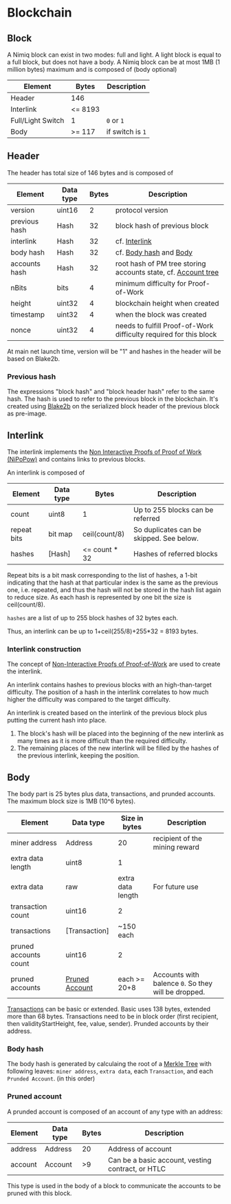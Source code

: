 # Blockchain

## Block
A Nimiq block can exist in two modes: full and light. A light block is equal to a full block, but does not have a body.
A Nimiq block can be at most 1MB (1 million bytes) maximum and is composed of (body optional)

| Element           | Bytes   | Description
|-------------------|---------|--------
| Header            | 146     |
| Interlink         | <= 8193 |
| Full/Light Switch | 1       | `0` or `1`
| Body              | >= 117  | if switch is `1`


## Header
The header has total size of 146 bytes and is composed of

| Element       | Data type | Bytes | Description                                                       |
|---------------|-----------|-------|-------------------------------------------------------------------|
| version       | uint16    | 2     | protocol version                                                  |
| previous hash | Hash      | 32    | block hash of previous block                                      |
| interlink     | Hash      | 32    | cf. [Interlink](#interlink)                                       |
| body hash     | Hash      | 32    | cf. [Body hash](#body-hash) and [Body](#body)                     |
| accounts hash | Hash      | 32    | root hash of PM tree storing accounts state, cf. [Account tree](accounts-tree.md) |
| nBits         | bits      | 4     | minimum difficulty for Proof-of-Work                              |
| height        | uint32    | 4     | blockchain height when created                                    |
| timestamp     | uint32    | 4     | when the block was created                                        |
| nonce         | uint32    | 4     | needs to fulfill Proof-of-Work difficulty required for this block |

At main net launch time, version will be "1" and hashes in the header will be based on Blake2b.

### Previous hash

The expressions "block hash" and "block header hash" refer to the same hash.
The hash is used to refer to the previous block in the blockchain.
It's created using [Blake2b](#hash) on the serialized block header of the previous block as pre-image.


## Interlink
The interlink implements the [Non Interactive Proofs of Proof of Work (NiPoPow)](https://eprint.iacr.org/2017/963.pdf) and contains links to previous blocks.

An interlink is composed of

| Element     | Data type    | Bytes         | Description                              |
|-------------|--------------|---------------|------------------------------------------|
| count       | uint8        | 1             | Up to 255 blocks can be referred         |
| repeat bits | bit map      | ceil(count/8) | So duplicates can be skipped. See below. |
| hashes      | [Hash]       | <= count * 32 | Hashes of referred blocks                |

Repeat bits is a bit mask corresponding to the list of hashes,
a 1-bit indicating that the hash at that particular index is the same as the previous one,
i.e. repeated, and thus the hash will not be stored in the hash list again to reduce size.
As each hash is represented by one bit the size is ceil(count/8).

`hashes` are a list of up to 255 block hashes of 32 bytes each.

Thus, an interlink can be up to 1+ceil(255/8)+255*32 = 8193 bytes.

### Interlink construction
The concept of [Non-Interactive Proofs of Proof-of-Work](https://eprint.iacr.org/2017/963.pdf) are used to create the interlink.

An interlink contains hashes to previous blocks with an high-than-target difficulty. The position of a hash in the interlink correlates to how much higher the difficulty was compared to the target difficulty.

An interlink is created based on the interlink of the previous block plus putting the current hash into place.

1. The block's hash will be placed into the beginning of the new interlink as many times as it is more difficult than the required difficulty.
2. The remaining places of the new interlink will be filled by the hashes of the previous interlink, keeping the position.

## Body
The body part is 25 bytes plus data, transactions, and prunded accounts.
The maximum block size is 1MB (10^6 bytes).

| Element               | Data type                     | Size in bytes     | Description                                         |
|-----------------------|-------------------------------|-------------------|-----------------------------------------------------|
| miner address         | Address                       | 20                | recipient of the mining reward                      |
| extra data length     | uint8                         | 1                 |                                                     |
| extra data            | raw                           | extra data length | For future use                                      |
| transaction count     | uint16                        | 2                 |                                                     |
| transactions          | [Transaction]                 | ~150 each         |                                                     |
| pruned accounts count | uint16                        | 2                 |                                                     |
| pruned accounts       | [Pruned Account](accounts.md) | each >= 20+8      | Accounts with balence `0`. So they will be dropped. |

[Transactions](./transactions) can be basic or extended.
Basic uses 138 bytes, extended more than 68 bytes.
Transactions need to be in block order (first recipient, then validityStartHeight, fee, value, sender).
Prunded accounts by their address.

### Body hash
The body hash is generated by calculaing the root of a [Merkle Tree](https://en.wikipedia.org/wiki/Merkle_tree) with following leaves: `miner address`, `extra data`, each `Transaction`, and each `Prunded Account`. (in this order)

### Pruned account
A prunded account is composed of an account of any type with an address:

| Element | Data type | Bytes | Description                                       |
|---------|-----------|-------|---------------------------------------------------|
| address | Address   | 20    | Address of account                                |
| account | Account   | >9    | Can be a basic account, vesting contract, or HTLC |

This type is used in the body of a block to communicate the accounts to be pruned with this block.

